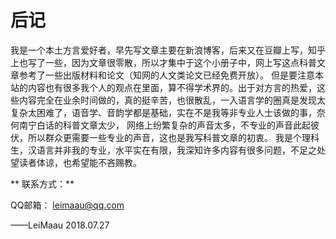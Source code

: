 # 后记

我是一个本土方言爱好者，早先写文章主要在新浪博客，后来又在豆瓣上写，知乎上也写了一些，因为文章很零散，所以才集中于这个小册子中，网上写这点科普文章参考了一些出版材料和论文（知网的人文类论文已经免费开放）。
但是要注意本站的内容也有很多我个人的观点在里面，算不得学术界的。出于对方言的热爱，这些内容完全在业余时间做的，真的挺辛苦，也很散乱，一入语言学的圈真是发现太复杂太困难了，语音学、音韵学都是基础，实在不是我等非专业人士该做的事，奈何南宁白话的科普文章太少，
网络上纷繁复杂的声音太多，不专业的声音此起彼伏，所以群众更需要一些专业的声音，这也是我写科普文章的初衷。
我是个理科生，汉语言并非我的专业，水平实在有限，我深知许多内容有很多问题，不足之处望读者体谅，也希望能不吝赐教。


** 联系方式：**

QQ邮箱： leimaau@qq.com

——LeiMaau 2018.07.27

